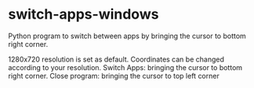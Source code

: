# switch-apps-windows
Python program to switch between apps by bringing the cursor to bottom right corner.

1280x720 resolution is set as default. Coordinates can be changed according to your resolution.
Switch Apps: bringing the cursor to bottom right corner.
Close program: bringing the cursor to top left corner
